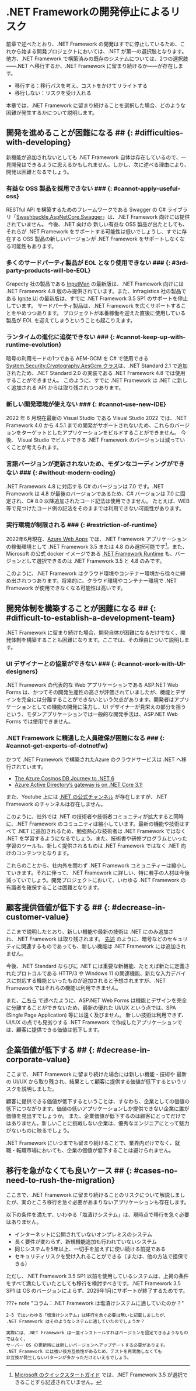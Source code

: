 # .NET Frameworkの開発停止によるリスク

前章で述べたとおり、.NET Framework の開発はすでに停止しているため、これから始まる開発プロジェクトにおいては、.NET が第一の選択肢となります。
他方、.NET Framework で構築済みの既存のシステムについては、2つの選択肢――.NET へ移行するか、.NET Framework に留まり続けるか――が存在します。

- 移行する：移行パスを考え、コストをかけてリライトする
- 移行しない：リスクを受け入れる

本章では、.NET Framework に留まり続けることを選択した場合、どのような困難が発生するかについて説明します。

## 開発を進めることが困難になる ## {: #difficulties-with-developing}

新機能が追加されないとしても .NET Framework 自体は存在しているので、一見開発はできるように思えるかもしれません。しかし、次に述べる理由により、開発は困難となるでしょう。

### 有益な OSS 製品を採用できない ### {: #cannot-apply-useful-oss}

RESTful API を構築するためのフレームワークである Swagger の C# ライブラリ「[Swashbuckle.AspNetCore.Swagger](https://www.nuget.org/packages/Swashbuckle.AspNetCore.Swagger/)」は、.NET Framework 向けには提供されていません。
今後、.NET 向けの 新しい有益な OSS 製品が出たとしても、それらが .NET Framework をサポートする可能性は低いでしょうし、すでに存在する OSS 製品の新しいバージョンが .NET Framework をサポートしなくなる可能性もあります。

### 多くのサードパーティ製品が EOL となり使用できない ### {: #3rd-party-products-will-be-EOL}

Grapecty 社の製品である [InputMan](https://www.grapecity.co.jp/developer/inputmanplus-winforms) の最新版は、.NET Framework 向けには .NET Framework 4.8 版のみ提供されています。また、Infragistics 社の製品である [Ignite UI](https://jp.infragistics.com/support/supported-environments) の最新版は、すでに .NET Framework 3.5 SP1 のサポートを停止しています。
サードパーティ製品は、.NET Framework を広くサポートすることをやめつつあります。
プロジェクトが本番稼働を迎えた直後に使用している製品が EOL を迎えてしまうということも起こりえます。

### ランタイムの進化に追従できない ### {: #cannot-keep-up-with-runtime-evolution}

暗号の利用モードの1つである AEM-GCM を C# で使用できる [System.Security.Cryptography.AesGcm クラス](https://docs.microsoft.com/ja-jp/dotnet/api/system.security.cryptography.aesgcm?view=net-6.0)は、.NET Standard 2.1 で追加されたため、.NET Standard 2.0 の実装である .NET Framework 4.8 では使用することができません。
このように、すでに .NET Framework は .NET に新しく追加される API からは取り残されつつあります。

### 新しい開発環境が使えない ### {: #cannot-use-new-IDE}

2022 年 6 月現在最新の Visual Studio である Visual Studio 2022 では、.NET Framework 4.0 から 4.5.1 までの開発がサポートされないため、これらのバージョンをターゲットとしたアプリケーションをビルドすることができません。
今後、 Visual Studio でビルドできる .NET Framework のバージョンは減っていくことが考えられます。

### 言語バージョンが更新されないため、モダンなコーディングができない ### {: #without-modern-coding}

.NET Framework 4.8 に対応する C# のバージョンは 7.0 です。.NET Framework は 4.8 が最後のバージョンであるため、C# バージョンは 7.0 に固定され、C# 8.0 以降追加されたコード記法は使用できません。
たとえば、WEB 等で見つけたコード例の記法をそのままでは利用できない可能性があります。

### 実行環境が制限される ### {: #restriction-of-runtime}

2022年6月現在、[Azure Web Apps](https://azure.microsoft.com/ja-jp/get-started/web-app/) では、.NET Framework アプリケーションの稼働環境として .NET Framework 3.5 または 4.8 のみ選択可能です[^1]。また、Microsoft の公式 docker イメージである [.NET Framework Runtime](https://hub.docker.com/_/microsoft-dotnet-framework-runtime/) も、バージョンとして選択できるのは .NET Framework 3.5 と 4.8 のみです。

このように、.NET Framework はクラウド環境やコンテナー環境から徐々に締め出されつつあります。将来的に、クラウド環境やコンテナー環境で .NET Framework が使用できなくなる可能性は高いです。

[^1]: [Microsoft のクイックスタートガイド](https://docs.microsoft.com/ja-jp/azure/app-service/quickstart-dotnetcore?tabs=netframework48&pivots=development-environment-vs) では、.NET Framework 3.5 が選択できることすら記述されていません。

## 開発体制を構築することが困難になる ## {: #difficult-to-establish-a-development-team}

.NET Framework に留まり続けた場合、開発自体が困難になるだけでなく、開発体制を構築することも困難になります。ここでは、その理由について説明します。

### UI デザイナーとの協業ができない ### {: #cannot-work-with-UI-designers}

.NET Framework の代表的な Web アプリケーションである ASP.NET Web Forms は、かつてその開発生産性の高さが評価されていましたが、機能とデザインを完全には分離することができないという欠点があります。開発者はアプリケーションとしての機能の開発に注力し、UI デザイナーが見栄えの部分を担うという、モダンアプリケーションでは一般的な開発手法は、ASP.NET Web Forms では使用できません。

### .NET Framework に精通した人員確保が困難になる ### {: #cannot-get-experts-of-dotnetfw}

かつて .NET Framework で構築されたAzure のクラウドサービスは .NET へ移行されています。

- [The Azure Cosmos DB Journey to .NET 6](https://devblogs.microsoft.com/dotnet/the-azure-cosmos-db-journey-to-net-6/)
- [Azure Active Directory’s gateway is on .NET Core 3.1!](https://devblogs.microsoft.com/dotnet/azure-active-directorys-gateway-service-is-on-net-core-3-1/)

また、Youtube 上には [.NET の公式チャンネル](https://www.youtube.com/c/dotNET) が存在しますが、.NET Framework のチャンネルは存在しません。

このように、社外では .NET の技術者や技術者コミュニティが拡大すると同時に、.NET Framework のコミュニティは縮小しています。最新の機能や技術はすべて .NET に追加されるため、勉強熱心な技術者は .NET Framework ではなく .NET を学習するようになるでしょう。また、技術書や研修プログラムといった学習のツールも、新しく提供されるものは .NET Framework ではなく .NET 向けのコンテンツとなります。

これらのことから、社内外を問わず .NET Framework コミュニティーは縮小していきます。それに伴って、.NET Framework に詳しい、特に若手の人材は今後減っていでしょう。開発プロジェクトにおいて、いわゆる .NET Framework の有識者を確保することは困難となります。

## 顧客提供価値が低下する ## {: #decrease-in-customer-value}

ここまで説明したとおり、新しい機能や最新の技術は .NET にのみ追加され、.NET Framework は取り残されます。
[先述](#cannot-keep-up-with-runtime-evolution) のように、暗号などのセキュリティに関連するものであっても、新しい機能は .NET Framework には追加されません。

今後、.NET Standard ならびに .NET には重要な新機能、たとえば新たに定義されたプロトコルである HTTP/3 や Windows 11 の関連機能、新たな入力デバイスに対応する機能といったものが追加されると予想されますが、.NET Framework ではそれらの機能は利用できません。

また、[こちら](#cannot-work-with-UI-designers) で述べたように、ASP.NET Web Forms は機能とデザインを完全に分離することができないため、最新の優れた UI/UX という点では、SPA (Single Page Application) 等には遠く及びません。
新しい技術は利用できず、UI/UX の点でも見劣りする .NET Framework で作成したアプリケーションでは、顧客に提供できる価値は低下します。

## 企業価値が低下する ## {: #decrease-in-corporate-value}

ここまで、.NET Framework に留まり続けた場合には新しい機能・技術や 最新の UI/UX から取り残され、結果として顧客に提供する価値が低下するというリスクを説明しました。

顧客に提供できる価値が低下するということは、すなわち、企業としての価値の低下につながります。価値の低いアプリケーションしか提供できない企業に誰が価値を見出すでしょうか。
また、企業価値が低下するのは顧客にとってだけではありません。新しいことに挑戦しない企業は、優秀なエンジニアにとって魅力がないものに映るでしょう。

.NET Framework にいつまでも留まり続けることで、業界内だけでなく、就職・転職市場においても、企業の価値が低下することは避けられません。

## 移行を急がなくても良いケース ## {: #cases-no-need-to-rush-the-migration}

ここまで、.NET Framework に留まり続けることのリスクについて解説しましたが、実のところ移行を急ぐ必要があまりないアプリケーションも存在します。

以下の条件を満たす、いわゆる「塩漬けシステム」は、現時点で移行を急ぐ必要はありません。

- インターネットに公開されていないオンプレミスのシステム
- 長く要件が変わらず、新規機能追加も行われていないシステム
- 同じシステムを5年以上、一切手を加えずに使い続ける前提である
- セキュリティリスクを受け入れることができる（または、他の方法で担保できる）

ただし、.NET Framework 3.5 SP1 以前を使用しているシステムは、上掲の条件をすべて満たしていたとしても移行を検討すべきです。.NET Framework 3.5 SP1 は OS のバージョンによらず、2029年1月にサポートが終了するためです。

???+ note "コラム：.NET Framework は塩漬けシステムに適していたのか？"

    2-5 ではいわゆる「塩漬けシステム」は移行を急ぐ必要は無いと記載しましたが、
    .NET Framework はそのようなシステムに適していたのでしょうか？
    
    実際には、.NET Framework は一度インストールすればバージョンを固定できるようなものではなく、
    サーバー OS の更新時には新しいバージョンへアップデートする必要があります。
    .NET Framework には強い後方互換性があるため、テストを再実施しなくても
    非互換が発生しないパターンが多かっただけといえるでしょう。
